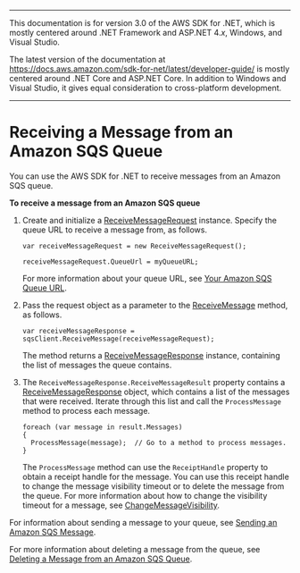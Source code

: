 --------

This documentation is for version 3\.0 of the AWS SDK for \.NET, which is mostly centered around \.NET Framework and ASP\.NET 4\.*x*, Windows, and Visual Studio\.

The latest version of the documentation at [https://docs\.aws\.amazon\.com/sdk\-for\-net/latest/developer\-guide/](../../latest/developer-guide/welcome.html) is mostly centered around \.NET Core and ASP\.NET Core\. In addition to Windows and Visual Studio, it gives equal consideration to cross\-platform development\.

--------

# Receiving a Message from an Amazon SQS Queue<a name="ReceiveMessage"></a>

You can use the AWS SDK for \.NET to receive messages from an Amazon SQS queue\.

**To receive a message from an Amazon SQS queue**

1. Create and initialize a [ReceiveMessageRequest](https://docs.aws.amazon.com/sdkfornet/v3/apidocs/items/SQS/TReceiveMessageRequest.html) instance\. Specify the queue URL to receive a message from, as follows\.

   ```
   var receiveMessageRequest = new ReceiveMessageRequest();
   
   receiveMessageRequest.QueueUrl = myQueueURL;
   ```

   For more information about your queue URL, see [Your Amazon SQS Queue URL](QueueURL.md#sqs-queue-url)\.

1. Pass the request object as a parameter to the [ReceiveMessage](https://docs.aws.amazon.com/sdkfornet/v3/apidocs/items/SQS/MSQSReceiveMessageReceiveMessageRequest.html) method, as follows\.

   ```
   var receiveMessageResponse = sqsClient.ReceiveMessage(receiveMessageRequest);
   ```

   The method returns a [ReceiveMessageResponse](https://docs.aws.amazon.com/sdkfornet/v3/apidocs/items/SQS/TReceiveMessageResponse.html) instance, containing the list of messages the queue contains\.

1. The `ReceiveMessageResponse.ReceiveMessageResult` property contains a [ReceiveMessageResponse](https://docs.aws.amazon.com/sdkfornet/v3/apidocs/items/SQS/TReceiveMessageResponse.html) object, which contains a list of the messages that were received\. Iterate through this list and call the `ProcessMessage` method to process each message\.

   ```
   foreach (var message in result.Messages)
   {
     ProcessMessage(message);  // Go to a method to process messages.
   }
   ```

   The `ProcessMessage` method can use the `ReceiptHandle` property to obtain a receipt handle for the message\. You can use this receipt handle to change the message visibility timeout or to delete the message from the queue\. For more information about how to change the visibility timeout for a message, see [ChangeMessageVisibility](https://docs.aws.amazon.com/sdkfornet/v3/apidocs/items/SQS/MSQSChangeMessageVisibilityChangeMessageVisibilityRequest.html)\.

For information about sending a message to your queue, see [Sending an Amazon SQS Message](SendMessage.md#send-sqs-message)\.

For more information about deleting a message from the queue, see [Deleting a Message from an Amazon SQS Queue](DeleteMessage.md#delete-sqs-message)\.